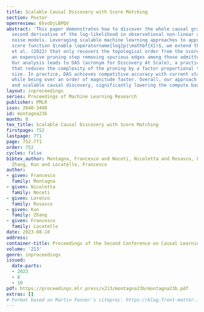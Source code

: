 ```yaml
---
title: Scalable Causal Discovery with Score Matching
section: Poster
openreview: 6VvoDjLBPQV
abstract: 'This paper demonstrates how to discover the whole causal graph from the
  second derivative of the log-likelihood in observational non-linear additive Gaussian
  noise models. Leveraging scalable machine learning approaches to approximate the
  score function $\nabla \operatorname{log}p(\mathbf{X})$, we extend the work of Rolland
  et al. (2022) that only recovers the topological order from the score and requires
  an expensive pruning step removing spurious edges among those admitted by the ordering.
  Our analysis leads to DAS (acronym for Discovery At Scale), a practical algorithm
  that reduces the complexity of the pruning by a factor proportional to the graph
  size. In practice, DAS achieves competitive accuracy with current state-of-the-art
  while being over an order of magnitude faster. Overall, our approach enables principled
  and scalable causal discovery, significantly lowering the compute bar. '
layout: inproceedings
series: Proceedings of Machine Learning Research
publisher: PMLR
issn: 2640-3498
id: montagna23b
month: 0
tex_title: Scalable Causal Discovery with Score Matching
firstpage: 752
lastpage: 771
page: 752-771
order: 752
cycles: false
bibtex_author: Montagna, Francesco and Noceti, Nicoletta and Rosasco, Lorenzo and
  Zhang, Kun and Locatello, Francesco
author:
- given: Francesco
  family: Montagna
- given: Nicoletta
  family: Noceti
- given: Lorenzo
  family: Rosasco
- given: Kun
  family: Zhang
- given: Francesco
  family: Locatello
date: 2023-08-10
address:
container-title: Proceedings of the Second Conference on Causal Learning and Reasoning
volume: '213'
genre: inproceedings
issued:
  date-parts:
  - 2023
  - 8
  - 10
pdf: https://proceedings.mlr.press/v213/montagna23b/montagna23b.pdf
extras: []
# Format based on Martin Fenner's citeproc: https://blog.front-matter.io/posts/citeproc-yaml-for-bibliographies/
---
```

